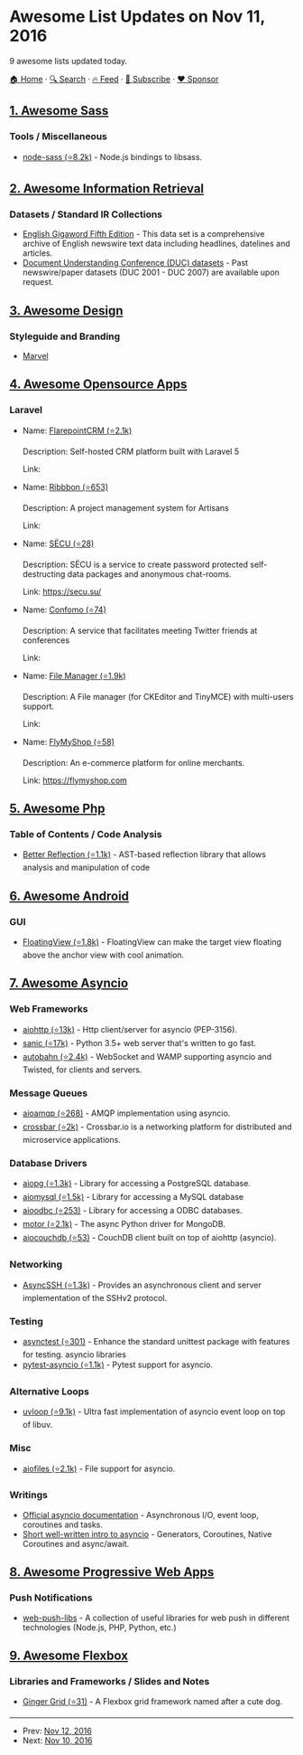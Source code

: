 # Awesome List Updates on Nov 11, 2016

9 awesome lists updated today.

[🏠 Home](/README.md) · [🔍 Search](https://www.trackawesomelist.com/search/) · [🔥 Feed](https://www.trackawesomelist.com/rss.xml) · [📮 Subscribe](https://trackawesomelist.us17.list-manage.com/subscribe?u=d2f0117aa829c83a63ec63c2f&id=36a103854c) · [❤️  Sponsor](https://github.com/sponsors/theowenyoung)



## [1. Awesome Sass](/content/Famolus/awesome-sass/README.md)

### Tools / Miscellaneous

*   [node-sass (⭐8.2k)](https://github.com/sass/node-sass) - Node.js bindings to libsass.

## [2. Awesome Information Retrieval](/content/harpribot/awesome-information-retrieval/README.md)

### Datasets / Standard IR Collections

*   [English Gigaword Fifth Edition](https://catalog.ldc.upenn.edu/LDC2011T07) -  This data set is a comprehensive archive of English newswire text data including headlines, datelines and articles.
*   [Document Understanding Conference (DUC) datasets](http://www-nlpir.nist.gov/projects/duc/data.html) - Past newswire/paper datasets (DUC 2001 - DUC 2007) are available upon request.

## [3. Awesome Design](/content/gztchan/awesome-design/README.md)

### Styleguide and Branding

*   [Marvel](https://marvelapp.com/styleguide/overview/introduction)

## [4. Awesome Opensource Apps](/content/unicodeveloper/awesome-opensource-apps/README.md)

### Laravel

- Name: [FlarepointCRM (⭐2.1k)](https://github.com/Bottelet/Flarepoint-crm)

  Description: Self-hosted CRM platform built with Laravel 5

  Link: 


- Name: [Ribbbon (⭐653)](https://github.com/canvasowl/ribbbon)

  Description: A project management system for Artisans

  Link: 


- Name: [SЁCU (⭐28)](https://github.com/secusu/secusu)

  Description: SЁCU is a service to create password protected self-destructing data packages and anonymous chat-rooms.

  Link: <https://secu.su/>


- Name: [Confomo (⭐74)](https://github.com/mattstauffer/confomo)

  Description: A service that facilitates meeting Twitter friends at conferences

  Link: 


- Name: [File Manager (⭐1.9k)](https://github.com/UniSharp/laravel-filemanager)

  Description: A File manager (for CKEditor and TinyMCE) with multi-users support.

  Link: 


- Name: [FlyMyShop (⭐58)](https://github.com/aasisvinayak/flymyshop)

  Description: An e-commerce platform for online merchants.

  Link: <https://flymyshop.com>



## [5. Awesome Php](/content/ziadoz/awesome-php/README.md)

### Table of Contents / Code Analysis

*   [Better Reflection (⭐1.1k)](https://github.com/Roave/BetterReflection) - AST-based reflection library that allows analysis and manipulation of code

## [6. Awesome Android](/content/JStumpp/awesome-android/README.md)

### GUI

*   [FloatingView (⭐1.8k)](https://github.com/UFreedom/FloatingView) - FloatingView can make the target view floating above the anchor view with cool animation.

## [7. Awesome Asyncio](/content/timofurrer/awesome-asyncio/README.md)

### Web Frameworks

*   [aiohttp (⭐13k)](https://github.com/KeepSafe/aiohttp) - Http client/server for asyncio (PEP-3156).
*   [sanic (⭐17k)](https://github.com/channelcat/sanic) - Python 3.5+ web server that's written to go fast.
*   [autobahn (⭐2.4k)](https://github.com/crossbario/autobahn-python) - WebSocket and WAMP supporting asyncio and Twisted, for clients and servers.

### Message Queues

*   [aioamqp (⭐268)](https://github.com/Polyconseil/aioamqp) - AMQP implementation using asyncio.
*   [crossbar (⭐2k)](https://github.com/crossbario/crossbar) - Crossbar.io is a networking platform for distributed and microservice applications.

### Database Drivers

*   [aiopg (⭐1.3k)](https://github.com/aio-libs/aiopg/) - Library for accessing a PostgreSQL database.
*   [aiomysql (⭐1.5k)](https://github.com/aio-libs/aiomysql) - Library for accessing a MySQL database
*   [aioodbc (⭐253)](https://github.com/aio-libs/aioodbc) - Library for accessing a ODBC databases.
*   [motor (⭐2.1k)](https://github.com/mongodb/motor) - The async Python driver for MongoDB.
*   [aiocouchdb (⭐53)](https://github.com/aio-libs/aiocouchdb) - CouchDB client built on top of aiohttp (asyncio).

### Networking

*   [AsyncSSH (⭐1.3k)](https://github.com/ronf/asyncssh) - Provides an asynchronous client and server implementation of the SSHv2 protocol.

### Testing

*   [asynctest (⭐301)](https://github.com/Martiusweb/asynctest/) - Enhance the standard unittest package with features for testing. asyncio libraries
*   [pytest-asyncio (⭐1.1k)](https://github.com/pytest-dev/pytest-asyncio) - Pytest support for asyncio.

### Alternative Loops

*   [uvloop (⭐9.1k)](https://github.com/MagicStack/uvloop) - Ultra fast implementation of asyncio event loop on top of libuv.

### Misc

*   [aiofiles (⭐2.1k)](https://github.com/Tinche/aiofiles/) - File support for asyncio.

### Writings

*   [Official asyncio documentation](https://docs.python.org/3/library/asyncio.html) - Asynchronous I/O, event loop, coroutines and tasks.
*   [Short well-written intro to asyncio](http://masnun.com/2015/11/13/python-generators-coroutines-native-coroutines-and-async-await.html) - Generators, Coroutines, Native Coroutines and async/await.

## [8. Awesome Progressive Web Apps](/content/TalAter/awesome-progressive-web-apps/README.md)

### Push Notifications

*   [web-push-libs](https://github.com/web-push-libs) - A collection of useful libraries for web push in different technologies (Node.js, PHP, Python, etc.)

## [9. Awesome Flexbox](/content/afonsopacifer/awesome-flexbox/README.md)

### Libraries and Frameworks / Slides and Notes

*   [Ginger Grid (⭐31)](https://github.com/erwstout/ginger/) - A Flexbox grid framework named after a cute dog.

---

- Prev: [Nov 12, 2016](/content/2016/11/12/README.md)
- Next: [Nov 10, 2016](/content/2016/11/10/README.md)